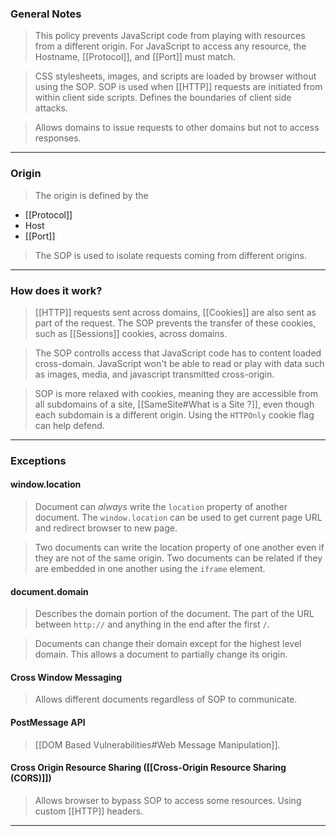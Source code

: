 
### General Notes

> This policy prevents JavaScript code from playing with resources from a different origin.
> For JavaScript to access any resource, the Hostname, [[Protocol]], and [[Port]] must match.

> CSS stylesheets, images, and scripts are loaded by browser without using the SOP.
> SOP is used when [[HTTP]] requests are initiated from within client side scripts.
> Defines the boundaries of client side attacks.

> Allows domains to issue requests to other domains but not to access responses.

---
### Origin

>The origin is defined by the 
* [[Protocol]]
* Host
* [[Port]]

> The SOP is used to isolate requests coming from different origins.

---

### How does it work?

> [[HTTP]] requests sent across domains, [[Cookies]] are also sent as part of the request.
> The SOP prevents the transfer of these cookies, such as [[Sessions]] cookies, across domains.

> The SOP controlls access that JavaScript code has to content loaded cross-domain.
> JavaScript won't be able to read or play with data such as images, media, and javascript transmitted cross-origin.

> SOP is more relaxed with cookies, meaning they are accessible from all subdomains of a site, [[SameSite#What is a Site ?]], even though each subdomain is a different origin. 
> Using the `HTTPOnly` cookie flag can help defend.

---

### Exceptions 

#### window.location

> Document can *always* write the `location` property of another document.
> The `window.location` can be used to get current page URL and redirect browser to new page.

> Two documents can write the location property of one another even if they are not of the same origin.
> Two documents can be related if they are embedded in one another using the `iframe` element.

#### document.domain

> Describes the domain portion of the document. The part of the URL between `http://` and anything in the end after the first `/`.

> Documents can change their domain except for the highest level domain. This allows a document to partially change its origin.

#### Cross Window Messaging

> Allows different documents regardless of SOP to communicate.

#### PostMessage API

> [[DOM Based Vulnerabilities#Web Message Manipulation]].

#### Cross Origin Resource Sharing ([[Cross-Origin Resource Sharing (CORS)]])

> Allows browser to bypass SOP to access some resources.
> Using custom [[HTTP]] headers.

---

